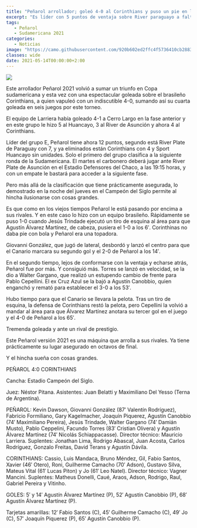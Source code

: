 ```yaml
---
title: "Peñarol arrollador; goleó 4-0 al Corinthians y puso un pie en los octavos de final"
excerpt: "Es líder con 5 puntos de ventaja sobre River paraguayo a falta de dos fechas."
tags:
   - Peñarol
   - Sudamericana 2021
categories:
   - Noticias
image: "https://camo.githubusercontent.com/920b602ed2ffc4f5736410cb288393f62864e10234f95ba71853695665d075a1/68747470733a2f2f7777772e72657075626c6963612e636f6d2e75792f77702d636f6e74656e742f75706c6f6164732f323032312f30352f50656e61726f6c2d342e6a7067"
classes: wide
date: 2021-05-14T00:00:00+2:00
---
```



<img src="https://camo.githubusercontent.com/920b602ed2ffc4f5736410cb288393f62864e10234f95ba71853695665d075a1/68747470733a2f2f7777772e72657075626c6963612e636f6d2e75792f77702d636f6e74656e742f75706c6f6164732f323032312f30352f50656e61726f6c2d342e6a7067">


Este arrollador Peñarol 2021 volvió a sumar un triunfo en Copa sudamericana y esta vez con una espectacular goleada sobre el brasileño Corinthians, a quien vapuleó con un indiscutible 4-0, sumando así su cuarta goleada en seis juegos por este torneo.


El equipo de Larriera había goleado 4-1 a Cerro Largo en la fase anterior y en este grupo le hizo 5 al Huancayo, 3 al River de Asunción y ahora 4 al Corinthians.


Líder del grupo E, Peñarol tiene ahora 12 puntos, segundo está River Plate de Paraguay con 7, y ya eliminados están Corinthians con 4 y Sport Huancayo sin unidades. Solo el primero del grupo clasifica a la siguiente ronda de la Sudamericana. El martes el carbonero deberá jugar ante River Plate de Asunción en el Estadio Defensores del Chaco, a las 19:15 horas, y con un empate le bastará para acceder a la siguiente fase.


Pero más allá de la clasificación que tiene prácticamente asegurada, lo demostrado en la noche del jueves en el Campeón del Siglo permite al hincha ilusionarse con cosas grandes.


Es que como en los viejos tiempos Peñarol le está pasando por encima a sus rivales. Y en este caso lo hizo con un equipo brasileño. Rápidamente se puso 1-0 cuando Jesús Trindade ejecutó un tiro de esquina al área para que Agustín Álvarez Martínez, de cabeza, pusiera el 1-0 a los 6′. Corinthinas no daba pie con bola y Peñarol era una topadora.


Giovanni González, que jugó de lateral, desbordó y lanzó el centro para que el Canario marcara su segundo gol y el 2-0 de Peñarol a los 14′.


En el segundo tiempo, lejos de conformarse con la ventaja y echarse atrás, Peñarol fue por más. Y consiguió más. Torres se lanzó en velocidad, se la dio a Walter Gargano, que realizó un estupendo cambio de frente para Pablo Cepellini. El ex Cruz Azul se la bajó a Agustín Canobbio, quien enganchó y remató para establecer el 3-0 a los 53′.


Hubo tiempo para que el Canario se llevara la pelota. Tras un tiro de esquina, la defensa de Corinthians restó la pelota, pero Cepellini la volvió a mandar al área para que Álvarez Martínez anotara su tercer gol en el juego y el 4-0 de Peñarol a los 65′.


Tremenda goleada y ante un rival de prestigio.


Este Peñarol versión 2021 es una máquina que arrolla a sus rivales. Ya tiene prácticamente su lugar asegurado en octavos de final.


Y el hincha sueña con cosas grandes.


PEÑAROL 4:0 CORINTHIANS


Cancha: Estadio Campeón del Siglo.


Juez: Néstor Pitana. Asistentes: Juan Belatti y Maximiliano Del Yesso (Terna de Argentina).


PEÑAROL: Kevin Dawson, Giovanni González (87′ Valentín Rodríguez), Fabricio Formiliano, Gary Kagelmacher, Joaquín Piquerez, Agustín Canobbio (74′ Maximiliano Pereira), Jesús Trindade, Walter Gargano (74′ Damián Musto), Pablo Ceppelini, Facundo Torres (83′ Cristian Olivera) y Agustín Álvarez Martínez (74′ Nicolás Schiappacasse). Director técnico: Mauricio Larriera. Suplentes: Jonathan Lima, Rodrigo Abascal, Juan Acosta, Carlos Rodríguez, Gonzalo Freitas, David Terans y Agustín Dávila.


CORINTHIANS: Cassio, Luis Mandaca, Bruno Méndez, Gil, Fabio Santos, Xavier (46′ Otero), Roni, Guilherme Camacho (70′ Adson), Gustavo Silva, Mateus Vital (61′ Lucas Piton) y Jo (61′ Leo Natel). Director técnico: Vagner Mancini. Suplentes: Matheus Donelli, Caué, Araos, Adson, Rodrigo, Raul, Gabriel Pereira y Vitinho.


GOLES: 5′ y 14′ Agustín Álvarez Martínez (P), 52′ Agustín Canobbio (P), 68′ Agustín Álvarez Martínez (P).


Tarjetas amarillas: 12′ Fabio Santos (C), 45′ Guilherme Camacho (C), 49′ Jo (C), 57′ Joaquín Piquerez (P), 65′ Agustín Canobbio (P).


